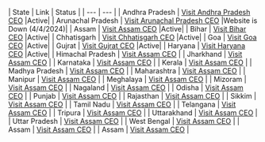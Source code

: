 | State | Link | Status |
| --- | --- |
| Andhra Pradesh | [Visit Andhra Pradesh CEO](https://ceoandhra.nic.in) |Active|
| Arunachal Pradesh | [Visit Arunachal Pradesh CEO](https://ceoarunachal.nic.in/) |Website is Down (4/4/2024)|
| Assam | [Visit Assam CEO](https://ceoassam.nic.in/) |Active|
| Bihar | [Visit Bihar CEO](https://ceobihar.nic.in/) |Active|
| Chhatisgarh | [Visit Chhatisgarh CEO](https://ceochhattisgarh.nic.in/) |Active|
| Goa | [Visit Goa CEO](https://ceogoa.nic.in/) |Active|
| Gujrat | [Visit Gujrat CEO](https://ceo.gujarat.gov.in/Index) |Active|
| Haryana | [Visit Haryana CEO](https://ceoharyana.gov.in) |Active|
| Himachal Pradesh | [Visit Assam CEO]() |
| Jharkhand | [Visit Assam CEO]() |
| Karnataka | [Visit Assam CEO]() |
| Kerala | [Visit Assam CEO]() |
| Madhya Pradesh | [Visit Assam CEO]() |
| Maharashtra | [Visit Assam CEO]() |
| Manipur | [Visit Assam CEO]() |
| Meghalaya | [Visit Assam CEO]() |
| Mizoram | [Visit Assam CEO]() |
| Nagaland | [Visit Assam CEO]() |
| Odisha | [Visit Assam CEO]() |
| Punjab | [Visit Assam CEO]() |
| Rajasthan | [Visit Assam CEO]() |
| Sikkim | [Visit Assam CEO]() |
| Tamil Nadu | [Visit Assam CEO]() |
| Telangana | [Visit Assam CEO]() |
| Tripura | [Visit Assam CEO]() |
| Uttarakhand | [Visit Assam CEO]() |
| Uttar Pradesh | [Visit Assam CEO]() |
| West Bengal | [Visit Assam CEO]() |
| Assam | [Visit Assam CEO]() |
| Assam | [Visit Assam CEO]() |

